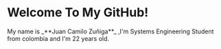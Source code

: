 <html class="container">
  <h1>Welcome To My GitHub!</h1>
  <p>My name is _**Juan Camilo Zuñiga**_ ,I'm Systems Engineering Student from colombia and I'm 22 years old.</p>
</html>

